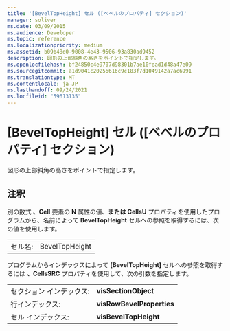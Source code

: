 ```yaml
---
title: '[BevelTopHeight] セル ([ベベルのプロパティ] セクション)'
manager: soliver
ms.date: 03/09/2015
ms.audience: Developer
ms.topic: reference
ms.localizationpriority: medium
ms.assetid: b09b48d0-9008-4e43-9506-93a830ad9452
description: 図形の上部斜角の高さをポイントで指定します。
ms.openlocfilehash: bf24850c4e9707d98301b7ae10fead1d48a47e09
ms.sourcegitcommit: a1d9041c20256616c9c183f7d1049142a7ac6991
ms.translationtype: MT
ms.contentlocale: ja-JP
ms.lasthandoff: 09/24/2021
ms.locfileid: "59613135"
---
```

# <a name="beveltopheight-cell-bevel-properties-section"></a>[BevelTopHeight] セル ([ベベルのプロパティ] セクション)

図形の上部斜角の高さをポイントで指定します。 
  
## <a name="remarks"></a>注釈

別の数式 **、Cell** 要素の **N** 属性の値、**または CellsU** プロパティを使用したプログラムから、名前によって **BevelTopHeight** セルへの参照を取得するには、次の値を使用します。 
  
|||
|:-----|:-----|
| セル名:  <br/> | BevelTopHeight  <br/> |
   
プログラムからインデックスによって **[BevelTopHeight]** セルへの参照を取得するには **、CellsSRC** プロパティを使用して、次の引数を指定します。 
  
|||
|:-----|:-----|
| セクション インデックス:  <br/> |**visSectionObject** <br/> |
| 行インデックス:  <br/> |**visRowBevelProperties** <br/> |
| セル インデックス:  <br/> |**visBevelTopHeight** <br/> |
   

